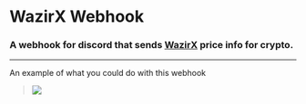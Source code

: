 # WazirX Webhook

### A webhook for discord that sends [WazirX](https://wazirx.com/) price info for crypto.

<hr>

An example of what you could do with this webhook

> <img src="https://imgur.com/RblL6Z3.png">

